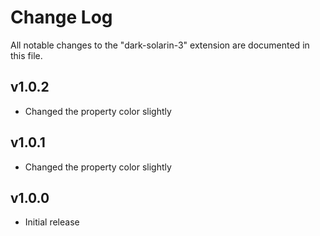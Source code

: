 # Change Log

All notable changes to the "dark-solarin-3" extension are documented in this file.

## v1.0.2
- Changed the property color slightly

## v1.0.1
- Changed the property color slightly

## v1.0.0
- Initial release
